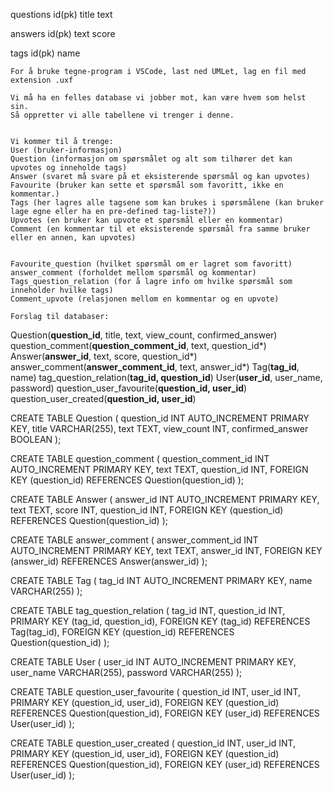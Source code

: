 questions
    id(pk)
    title
    text

answers
    id(pk)
    text
    score

tags
    id(pk)
    name






    For å bruke tegne-program i VSCode, last ned UMLet, lag en fil med extension .uxf

    Vi må ha en felles database vi jobber mot, kan være hvem som helst sin.
    Så oppretter vi alle tabellene vi trenger i denne.


    Vi kommer til å trenge:
    User (bruker-informasjon)
    Question (informasjon om spørsmålet og alt som tilhører det kan upvotes og inneholde tags)
    Answer (svaret må svare på et eksisterende spørsmål og kan upvotes)
    Favourite (bruker kan sette et spørsmål som favoritt, ikke en kommentar.)
    Tags (her lagres alle tagsene som kan brukes i spørsmålene (kan bruker lage egne eller ha en pre-defined tag-liste?))
    Upvotes (en bruker kan upvote et spørsmål eller en kommentar)
    Comment (en kommentar til et eksisterende spørsmål fra samme bruker eller en annen, kan upvotes)


    Favourite_question (hvilket spørsmål om er lagret som favoritt)
    answer_comment (forholdet mellom spørsmål og kommentar)
    Tags_question_relation (for å lagre info om hvilke spørsmål som inneholder hvilke tags)
    Comment_upvote (relasjonen mellom en kommentar og en upvote)

    Forslag til databaser:



Question(__question_id__, title, text, view_count, confirmed_answer)
question_comment(__question_comment_id__, text, question_id*)
Answer(__answer_id__, text, score, question_id*)
answer_comment(__answer_comment_id__, text, answer_id*)
Tag(__tag_id__, name)
tag_question_relation(__tag_id, question_id__)
User(__user_id__, user_name, password)
question_user_favourite(__question_id, user_id__)
question_user_created(__question_id, user_id__)









CREATE TABLE Question (
    question_id INT AUTO_INCREMENT PRIMARY KEY,
    title VARCHAR(255),
    text TEXT,
    view_count INT,
    confirmed_answer BOOLEAN
);

CREATE TABLE question_comment (
    question_comment_id INT AUTO_INCREMENT PRIMARY KEY,
    text TEXT,
    question_id INT,
    FOREIGN KEY (question_id) REFERENCES Question(question_id)
);

CREATE TABLE Answer (
    answer_id INT AUTO_INCREMENT PRIMARY KEY,
    text TEXT,
    score INT,
    question_id INT,
    FOREIGN KEY (question_id) REFERENCES Question(question_id)
);

CREATE TABLE answer_comment (
    answer_comment_id INT AUTO_INCREMENT PRIMARY KEY,
    text TEXT,
    answer_id INT,
    FOREIGN KEY (answer_id) REFERENCES Answer(answer_id)
);

CREATE TABLE Tag (
    tag_id INT AUTO_INCREMENT PRIMARY KEY,
    name VARCHAR(255)
);

CREATE TABLE tag_question_relation (
    tag_id INT,
    question_id INT,
    PRIMARY KEY (tag_id, question_id),
    FOREIGN KEY (tag_id) REFERENCES Tag(tag_id),
    FOREIGN KEY (question_id) REFERENCES Question(question_id)
);

CREATE TABLE User (
    user_id INT AUTO_INCREMENT PRIMARY KEY,
    user_name VARCHAR(255),
    password VARCHAR(255)
);

CREATE TABLE question_user_favourite (
    question_id INT,
    user_id INT,
    PRIMARY KEY (question_id, user_id),
    FOREIGN KEY (question_id) REFERENCES Question(question_id),
    FOREIGN KEY (user_id) REFERENCES User(user_id)
);

CREATE TABLE question_user_created (
    question_id INT,
    user_id INT,
    PRIMARY KEY (question_id, user_id),
    FOREIGN KEY (question_id) REFERENCES Question(question_id),
    FOREIGN KEY (user_id) REFERENCES User(user_id)
);
